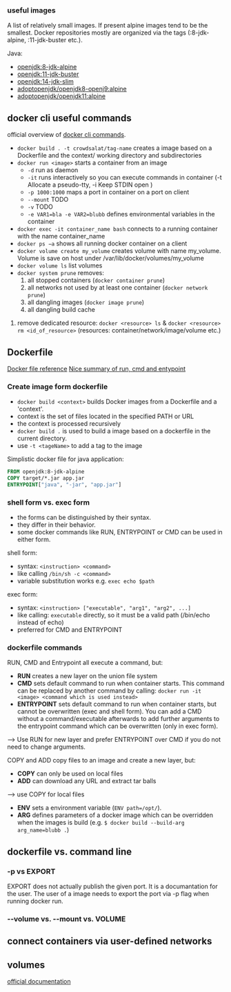 
### useful images

A list of relatively small images. If present alpine images tend to be the smallest. Docker repositories mostly are organized via the tags (:8-jdk-alpine, :11-jdk-buster etc.).

Java:

- [openjdk:8-jdk-alpine](https://hub.docker.com/_/openjdk/)
- [openjdk:11-jdk-buster](https://hub.docker.com/_/openjdk/)
- [openjdk:14-jdk-slim](https://hub.docker.com/_/openjdk/)
- [adoptopenjdk/openjdk8-openj9:alpine](https://hub.docker.com/r/adoptopenjdk/openjdk8-openj9)
- [adoptopenjdk/openjdk11:alpine](https://hub.docker.com/r/adoptopenjdk/openjdk11)


## docker cli useful commands

official overview of [docker cli commands](https://docs.docker.com/engine/reference/commandline/docker/).

- `docker build . -t crowdsalat/tag-name` creates a image based on a Dockerfile and the context/ working directory and subdirectories
- `docker run <image>` starts a container from an image
  - `-d` run as daemon
  - `-it` runs interactively so you can execute commands in container (-t Allocate a pseudo-tty, -i Keep STDIN open )
  - `-p 1000:1000` maps a port in container on a port on client
  - `--mount` TODO
  - `-v` TODO
  - `-e VAR1=bla -e VAR2=blubb` defines environmental variables in the container
- `docker exec -it container_name bash` connects to a running container with the name container_name
- `docker ps −a` shows all running docker container on a client
- `docker volume create my_volume` creates volume with name my_volume. Volume is save on host under /var/lib/docker/volumes/my_volume
- `docker volume ls` list volumes
- `docker system prune` removes:
  1. all stopped containers (`docker container prune`)
  2. all networks not used by at least one container (`docker network prune`)
  3. all dangling images (`docker image prune`)
  4. all dangling build cache
1. remove dedicated resource: `docker <resource> ls` & `docker <resource> rm <id_of_resource>` (resources: container/network/image/volume etc.)

## Dockerfile

[Docker file reference](https://docs.docker.com/engine/reference/builder/)
[Nice summary of run, cmd and entypoint](https://goinbigdata.com/docker-run-vs-cmd-vs-entrypoint/)

### Create image form dockerfile

- `docker build <context>`  builds Docker images from a Dockerfile and a 'context'.
- context is the set of files located in the specified PATH or URL
- the context is processed recursively
- `docker build .` is used to build a image based on a dockerfile in the current directory.
- use `-t <tageName>` to add a tag to the image

Simplistic docker file for java application:

```dockerfile
FROM openjdk:8-jdk-alpine
COPY target/*.jar app.jar
ENTRYPOINT["java", "-jar", "app.jar"]
```

### shell form vs. exec form

- the forms can be distinguished by their syntax. 
- they differ in their behavior.
- some docker commands like RUN, ENTRYPOINT or CMD can be used in either form.

shell form: 

- syntax: `<instruction> <command>`
- like calling `/bin/sh -c <command>`
- variable substitution works e.g. `exec echo $path` 

exec form:

- syntax: `<instruction> ["executable", "arg1", "arg2", ...]`
- like calling: `executable` directly, so it must be a valid path (/bin/echo instead of echo)
- preferred for CMD and ENTRYPOINT

### dockerfile commands

RUN, CMD and Entrypoint all execute a command, but:

- **RUN** creates a new layer on the union file system
- **CMD** sets default command to run when container starts. This command can be replaced by another command by calling: `docker run -it <image> <command which is used instead>`
- **ENTRYPOINT** sets default command to run when container starts, but cannot be overwritten (exec and shell form). You can add a CMD without a command/executable afterwards to add further arguments to the entrypoint command which can be overwritten (only in exec form).

--> Use RUN for new layer and prefer ENTRYPOINT over CMD if you do not need to change arguments.

COPY and ADD copy files to an image and create a new layer, but:

- **COPY** can only be used on local files
- **ADD** can download any URL and extract tar balls

--> use COPY for local files

- **ENV** sets a environment variable (`ENV path=/opt/`).
- **ARG** defines parameters of a docker image which can be overridden when the images is build (e.g. `$ docker build --build-arg arg_name=blubb .`)

## dockerfile vs. command line

### -p vs EXPORT

EXPORT does not actually publish the given port. It is a documantation for the user. The user of a image needs to export the port via -p flag when running docker run.

### --volume vs. --mount vs. VOLUME

## connect containers via user-defined networks

## volumes

[official documentation](https://docs.docker.com/storage/volumes/)
